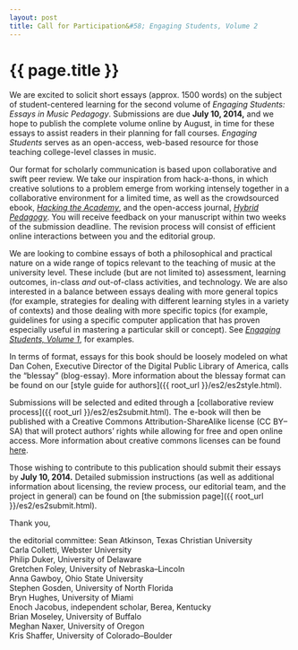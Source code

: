 ```yaml
---
layout: post
title: Call for Participation&#58; Engaging Students, Volume 2
---
```


# {{ page.title }} #

We are excited to solicit short essays (approx. 1500 words) on the subject of student-centered learning for the second volume of *Engaging Students: Essays in Music Pedagogy*. Submissions are due **July 10, 2014,** and we hope to publish the complete volume online by August, in time for these essays to assist readers in their planning for fall courses. *Engaging Students* serves as an open-access, web-based resource for those teaching college-level classes in music.

Our format for scholarly communication is based upon collaborative and swift peer review. We take our inspiration from hack-a-thons, in which creative solutions to a problem emerge from working intensely together in a collaborative environment for a limited time, as well as the crowdsourced ebook, [*Hacking the Academy*](http://www.digitalculture.org/books/hacking-the-academy-new-approaches-to-scholarship-and-teaching-from-digital-humanities/), and the open-access journal, [*Hybrid Pedagogy*](http://www.hybridpedagogy.com/journal/collaborative-peer-review-gathering-the-academys-orphans/). You will receive feedback on your manuscript within two weeks of the submission deadline. The revision process will consist of efficient online interactions between you and the editorial group.

We are looking to combine essays of both a philosophical and practical nature on a wide range of topics relevant to the teaching of music at the university level. These include (but are not limited to) assessment, learning outcomes, in-class *and* out-of-class activities, and technology. We are also interested in a balance between essays dealing with more general topics (for example, strategies for dealing with different learning styles in a variety of contexts) and those dealing with more specific topics (for example, guidelines for using a specific computer application that has proven especially useful in mastering a particular skill or concept). See [*Engaging Students, Volume 1*](http://www.flipcamp.org/engagingstudents/), for examples.

In terms of format, essays for this book should be loosely modeled on what Dan Cohen, Executive Director of the Digital Public Library of America, calls the “blessay” (blog-essay). More information about the blessay format can be found on our [style guide for authors]({{ root_url }}/es2/es2style.html).​

Submissions will be selected and edited through a [collaborative review process]({{ root_url }}/es2/es2submit.html). The e-book will then be published with a Creative Commons Attribution-ShareAlike license (CC BY–SA) that will protect authors’ rights while allowing for free and open online access. More information about creative commons licenses can be found [here](http://creativecommons.org/licenses/).

Those wishing to contribute to this publication should submit their essays by **July 10, 2014.** Detailed submission instructions (as well as additional information about licensing, the review process, our editorial team, and the project in general) can be found on [the submission page]({{ root_url }}/es2/es2submit.html).

​Thank you,

the editorial committee:
Sean Atkinson, Texas Christian University  
Carla Colletti, Webster University  
Philip Duker, University of Delaware  
Gretchen Foley, University of Nebraska–Lincoln  
Anna Gawboy, Ohio State University  
Stephen Gosden, University of North Florida  
Bryn Hughes, University of Miami  
Enoch Jacobus, independent scholar, Berea, Kentucky  
Brian Moseley, University of Buffalo  
Meghan Naxer, University of Oregon  
Kris Shaffer, University of Colorado–Boulder  